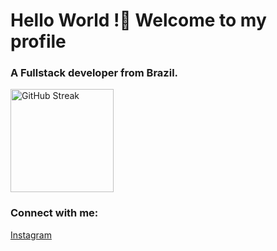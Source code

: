 # Hello World !👋 Welcome to my profile

### A Fullstack developer from Brazil.

[<img src="https://github-readme-streak-stats.herokuapp.com/?user=tarcisiomenezes2023" alt="GitHub Streak" height="165">](https://github.com/DenverCoder1/github-readme-streak-stats)

### Connect with me:
[Instagram](https://www.instagram.com/tarcisio.menezes19/)
